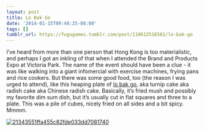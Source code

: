 ```yaml
---
layout: post
title: Lo Bak Go
date: '2014-01-15T09:48:25-08:00'
tags: []
tumblr_url: https://fugugames.tumblr.com/post/110612516561/lo-bak-go
---
```

I’ve heard from more than one person that Hong Kong is too materialistic, and perhaps I got an inkling of that when I attended the Brand and Products Expo at Victoria Park. The name of the event should have been a clue - it was like walking into a giant infomercial with exercise machines, frying pans and rice cookers. But there was some good food, too (the reason I was urged to attend), like this heaping plate of [lo bak go](http://en.wikipedia.org/wiki/Turnip_cake), aka turnip cake aka radish cake aka Chinese radish cake. Basically, it’s fried mush and possibly my favorite dim sum dish, but it’s usually cut in flat squares and three to a plate. This was a pile of cubes, nicely fried on all sides and a bit spicy. Mmmm.

[![21343551ffa455c82fde033dd7081740](http://itshardtofondlepenguins.com/wp-content/uploads/2014/01/21343551ffa455c82fde033dd7081740.jpg)](http://itshardtofondlepenguins.com/wp-content/uploads/2014/01/21343551ffa455c82fde033dd7081740.jpg)

